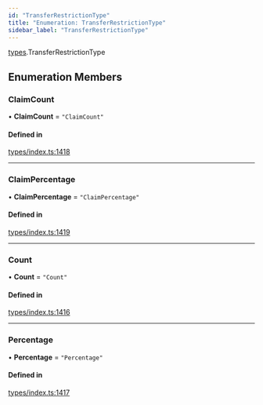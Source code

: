 ```yaml
---
id: "TransferRestrictionType"
title: "Enumeration: TransferRestrictionType"
sidebar_label: "TransferRestrictionType"
---
```


[types](../../../modules/Types/Types.md).TransferRestrictionType

## Enumeration Members

### ClaimCount

• **ClaimCount** = ``"ClaimCount"``

#### Defined in

[types/index.ts:1418](https://github.com/PolymeshAssociation/polymesh-sdk/blob/968f8d70c/src/types/index.ts#L1418)

___

### ClaimPercentage

• **ClaimPercentage** = ``"ClaimPercentage"``

#### Defined in

[types/index.ts:1419](https://github.com/PolymeshAssociation/polymesh-sdk/blob/968f8d70c/src/types/index.ts#L1419)

___

### Count

• **Count** = ``"Count"``

#### Defined in

[types/index.ts:1416](https://github.com/PolymeshAssociation/polymesh-sdk/blob/968f8d70c/src/types/index.ts#L1416)

___

### Percentage

• **Percentage** = ``"Percentage"``

#### Defined in

[types/index.ts:1417](https://github.com/PolymeshAssociation/polymesh-sdk/blob/968f8d70c/src/types/index.ts#L1417)
